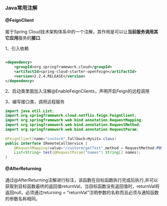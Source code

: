 ### Java常用注解

#### @FeignClient

属于Spring Cloud技术架构体系中的一个注解，其作用是可以让**当前服务调用其它应用**服务的**接口**.

1、引入依赖

```xml

<dependency>
    <groupId>org.springframework.cloud</groupId>
    <artifactId>spring-cloud-starter-openfeign</artifactId>
    <version>2.2.4.RELEASE</version>
</dependency>
```

2、启动类里面加入注解@EnableFeignClients，声明开启Feign的远程调用

3、编写接口类，调用远程服务

```java
import java.util.List;
import org.springframework.cloud.netflix.feign.FeignClient;
import org.springframework.web.bind.annotation.RequestMapping;
import org.springframework.web.bind.annotation.RequestMethod;
import org.springframework.web.bind.annotation.RequestParam;
 
@FeignClient(name="custorm",fallback=Hysitx.class)
public interface IRemoteCallService {
	@RequestMapping(value="/custorm/getTest",method = RequestMethod.POST)
    List<String> test(@RequestParam("names") String[] names);
}
```

#### @AfterReturning

通过@AfterReturning注解进行标注，该函数在目标函数执行完成后执行,并可以获取到目标函数最终的返回值returnVal，当目标函数没有返回值时，returnVal将返回null，必须通过returning = “returnVal”注明参数的名称而且必须与通知函数的参数名称相同。